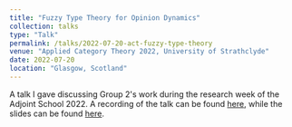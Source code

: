 ```yaml
---
title: "Fuzzy Type Theory for Opinion Dynamics"
collection: talks
type: "Talk"
permalink: /talks/2022-07-20-act-fuzzy-type-theory
venue: "Applied Category Theory 2022, University of Strathclyde"
date: 2022-07-20
location: "Glasgow, Scotland"
---
```


A talk I gave discussing Group 2's work during the research week of the Adjoint School 2022. A recording of the talk can be found [here](https://www.youtube.com/watch?v=KsxKNzUnE6E&t=28861s), while the slides can be found [here](https://github.com/sjboc/sjboc.github.io/blob/6b37496e6958dcf14cfeca6286f2e92a4fbca692/files/act-fuzzy-type-theory-for-opinion-dynamics.pdf).
